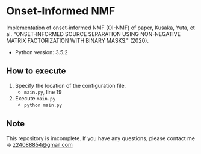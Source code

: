 # Onset-Informed NMF

Implementation of onset-informed NMF (OI-NMF) of paper,  Kusaka, Yuta, et al. "ONSET-INFORMED SOURCE SEPARATION USING NON-NEGATIVE MATRIX FACTORIZATION WITH BINARY MASKS." (2020).

- Python version: 3.5.2

## How to execute

1. Specify the location of the configuration file.
    - `main.py`, line 19
2. Execute `main.py`
    - `python main.py`

## Note

This repository is imcomplete. If you have any questions, please contact me -> z24088854@gmail.com